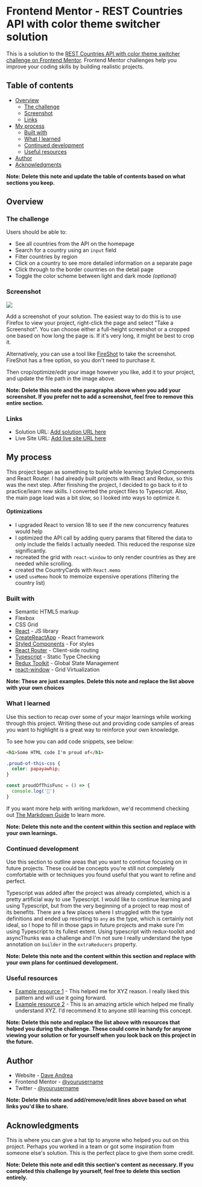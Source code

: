 # Frontend Mentor - REST Countries API with color theme switcher solution

This is a solution to the [REST Countries API with color theme switcher challenge on Frontend Mentor](https://www.frontendmentor.io/challenges/rest-countries-api-with-color-theme-switcher-5cacc469fec04111f7b848ca). Frontend Mentor challenges help you improve your coding skills by building realistic projects.

## Table of contents

- [Overview](#overview)
  - [The challenge](#the-challenge)
  - [Screenshot](#screenshot)
  - [Links](#links)
- [My process](#my-process)
  - [Built with](#built-with)
  - [What I learned](#what-i-learned)
  - [Continued development](#continued-development)
  - [Useful resources](#useful-resources)
- [Author](#author)
- [Acknowledgments](#acknowledgments)

**Note: Delete this note and update the table of contents based on what sections you keep.**

## Overview

### The challenge

Users should be able to:

- See all countries from the API on the homepage
- Search for a country using an `input` field
- Filter countries by region
- Click on a country to see more detailed information on a separate page
- Click through to the border countries on the detail page
- Toggle the color scheme between light and dark mode *(optional)*

### Screenshot

![](./screenshot.jpg)

Add a screenshot of your solution. The easiest way to do this is to use Firefox to view your project, right-click the page and select "Take a Screenshot". You can choose either a full-height screenshot or a cropped one based on how long the page is. If it's very long, it might be best to crop it.

Alternatively, you can use a tool like [FireShot](https://getfireshot.com/) to take the screenshot. FireShot has a free option, so you don't need to purchase it.

Then crop/optimize/edit your image however you like, add it to your project, and update the file path in the image above.

**Note: Delete this note and the paragraphs above when you add your screenshot. If you prefer not to add a screenshot, feel free to remove this entire section.**

### Links

- Solution URL: [Add solution URL here](https://github.com/djblackett/rest-countries-api)
- Live Site URL: [Add live site URL here](https://djblackett.github.io/rest-countries-api/)

## My process

This project began as something to build while learning Styled Components and React Router. I had already built projects with React and Redux, so this was the next step. After finishing the project, I decided to go back to it to practice/learn new skills. I converted the project files to Typescript. Also, the main page load was a bit slow, so I looked into ways to optimize it.

#### Optimizations

- I upgraded React to version 18 to see if the new concurrency features would help
- I optimized the API call by adding query params that filtered the data to only include the fields I actually needed.
This reduced the response size significantly.
- recreated the grid with `react-window` to only render countries as they are needed while scrolling.
- created the CountryCards with `React.memo`
- used `useMemo` hook to memoize expensive operations (filtering the country list)

### Built with

- Semantic HTML5 markup
- Flexbox
- CSS Grid
- [React](https://reactjs.org/) - JS library
- [CreateReactApp](https://create-react-app.dev/) - React framework
- [Styled Components](https://styled-components.com/) - For styles
- [React Router](https://reactrouter.com/) - Client-side routing
- [Typescript](https://www.typescriptlang.org/) - Static Type Checking
- [Redux Toolkit](https://redux-toolkit.js.org/) - Global State Management
- [react-window](https://react-window.vercel.app/) - Grid Virtualization

**Note: These are just examples. Delete this note and replace the list above with your own choices**

### What I learned

Use this section to recap over some of your major learnings while working through this project. Writing these out and providing code samples of areas you want to highlight is a great way to reinforce your own knowledge.

To see how you can add code snippets, see below:

```html
<h1>Some HTML code I'm proud of</h1>
```

```css
.proud-of-this-css {
  color: papayawhip;
}
```

```js
const proudOfThisFunc = () => {
  console.log('🎉')
}
```

If you want more help with writing markdown, we'd recommend checking out [The Markdown Guide](https://www.markdownguide.org/) to learn more.

**Note: Delete this note and the content within this section and replace with your own learnings.**

### Continued development

Use this section to outline areas that you want to continue focusing on in future projects. These could be concepts you're still not completely comfortable with or techniques you found useful that you want to refine and perfect.

Typescript was added after the project was already completed, which is a pretty artificial way to use Typescript. I would like to continue learning and using Typescript, but from the very beginning of a project to reap most of its benefits. There are a few places where I struggled with the type definitions and ended up resorting to `any` as the type, which is certainly not ideal, so I hope to fill in those gaps in future projects and make sure I'm using Typescript to its fullest extent. Using typescript with redux-toolkit and asyncThunks was a challenge and I'm not sure I really understand the type annotation on `builder` in the `extraReducers` property.

**Note: Delete this note and the content within this section and replace with your own plans for continued development.**

### Useful resources

- [Example resource 1](https://www.example.com) - This helped me for XYZ reason. I really liked this pattern and will use it going forward.
- [Example resource 2](https://www.example.com) - This is an amazing article which helped me finally understand XYZ. I'd recommend it to anyone still learning this concept.

**Note: Delete this note and replace the list above with resources that helped you during the challenge. These could come in handy for anyone viewing your solution or for yourself when you look back on this project in the future.**

## Author

- Website - [Dave Andrea](https://daveandrea.com)
- Frontend Mentor - [@yourusername](https://www.frontendmentor.io/profile/yourusername)
- Twitter - [@yourusername](https://www.twitter.com/yourusername)

**Note: Delete this note and add/remove/edit lines above based on what links you'd like to share.**

## Acknowledgments

This is where you can give a hat tip to anyone who helped you out on this project. Perhaps you worked in a team or got some inspiration from someone else's solution. This is the perfect place to give them some credit.

**Note: Delete this note and edit this section's content as necessary. If you completed this challenge by yourself, feel free to delete this section entirely.**
